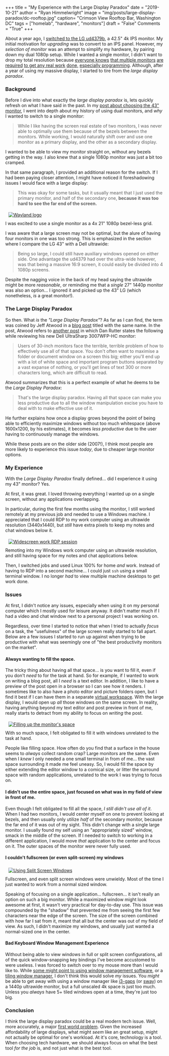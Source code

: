 +++
title  = "My Experience with the Large Display Paradox"
date   = "2019-10-21"
author = "Ryan Himmelwright"
image  = "img/posts/large-display-paradox/dc-rooftop.jpg"
caption= "Crimson View Rooftop Bar, Washington DC"
tags   = ["homelab", "hardware", "monitors"]
draft  = "False"
Comments = "True"
+++

About a year ago, I [switched to the LG ud4379b](/post/new-lgud4379b/), a 42.5"
4k IPS monitor. My initial motivation for *upgrading* was to convert to an IPS
panel. However, my *selection of monitor* was an attempt to simplify my
hardware, by pairing down my dual 1080p setup. While I wanted a single monitor,
I didn't want to drop my total resolution because [everyone
knows](https://www.pcmag.com/feature/336710/13-eye-popping-home-office-setups/10)
[that multiple
monitors](https://www.techradar.com/news/5-reasons-you-need-dual-monitors-in-2017)
[are
required](https://www.lifewire.com/boost-productivity-with-a-second-monitor-2377817)
[to get any real
work](https://www.business.com/articles/increasing-productivity-how-dual-monitors-can-save-you-time-and-money/)
[done,](https://www.howtogeek.com/174452/beginner-geek-how-to-use-multiple-monitors-to-be-more-productive/)
[especially programming](https://www.entrepreneur.com/article/322640).
Although, after a year of using my massive display, I started to tire from the
*large display paradox*.

<!--more-->

### Background

Before I dive into what exactly the *large display paradox* is, lets quickly
refresh on what I have said in the past. In my [post about choosing the 43"
monitor](/post/new-lgud4379b/), I went into depth about my history of using dual
monitors, and *why* I wanted to switch to a single monitor:

>While I like having the screen real estate of two monitors, I was never able to optimally use them because of the bezels between the monitors. While working, I would naturally shift over and use one monitor as a primary display, and the other as a secondary display.

I wanted to be able to view my monitor straight on, without any
bezels getting in the way. I also knew that a single 1080p monitor was just a
bit too cramped.

In that same paragraph, I provided an additional reason for the switch. If I
had been paying closer attention, I might have noticed it
foreshadowing issues I would face with a large display:

>This was okay for some tasks, but it usually meant that I just used the primary monitor, and half of the secondary one, __because it was too hard to see the far end of the screen.__


<a href="/img/posts/large-display-paradox/4-monitors.jpg">
<img alt="Wayland logo" src="/img/posts/large-display-paradox/4-monitors.jpg" style="max-width: 100%; padding: 5px 15px 10px 10px"/></a>
<div class="caption">I was excited to use a single monitor as a 4x 21" 1080p bezel-less
grid.</div>

I was aware that a large screen may not be optimal, but the alure of having
four monitors in one was too strong. This is emphasized in the section where I
compare the LG 43" with a Dell ultrawide:

>Being so large, I could still have auxiliary windows opened on either side. One advantage the ud4379 had over the ultra-wide however, was that being a massive 16:9 screen, it could easily be divided into 4 1080p screens.

Despite the nagging voice in the back of my head saying the ultrawide might be
more *reasonable*, or reminding me that a *single* 27" 1440p monitor was also an
option... I ignored it and picked up the 43" LG (which nonetheless, *is* a great
monitor!).


### The Large Display Paradox

So then. What *is* the *"Large Display Paradox"*? As far as I can find, the
term was coined by Jeff Atwood in a [blog
post](https://blog.codinghorror.com/the-large-display-paradox/) titled with the
same name. In the post, Atwood refers to [another
post](http://www.dansdata.com/3007wfp-hc.htm) in which Dan Rutter states the
following while reviewing his new Dell UltraSharp 3007WFP-HC monitor:

>Users of 30-inch monitors face the terrible, terrible problem of how to
effectively use all of that space. You don't often want to maximise a folder or
document window on a screen this big; either you'll end up with a lot of white
space and important program buttons separated by a vast expanse of nothing, or
you'll get lines of text 300 or more characters long, which are difficult to
read.


Atwood summarizes that this is a perfect example of what he deems to be the
*Large Display Paradox*:

>That's the large display paradox. Having all that space can make you less
productive due to all the window manipulation excise you have to deal with to
make effective use of it.

He further explains how once a display grows beyond the point of being able to
efficiently maximize windows without too much whitespace (above 1600x1200, by
his estimates), it becomes *less productive* due to the user having to
continuously manage the windows.

While these posts are on the older side (2007!), I think most people are more
likely to experience this issue *today*, due to cheaper large monitor options.

### My Experience

With the *Large Display Paradox* finally defined... did I experience it using
my 43" monitor? Yes.

At first, it was great. I loved throwing everything I wanted up on a single
screen, without any applications overlapping.

In particular, during the first few months using the monitor, I still worked
remotely at my previous job and needed to use a Windows machine. I appreciated
that I could RDP to my work computer using an ultrawide resolution (3440x1440),
but *still* have extra pixels to keep my notes and chat windows below it.

<a href="/img/posts/large-display-paradox/work-widescreen.jpg">
<img alt="Widescreen work RDP session" src="/img/posts/large-display-paradox/work-widescreen.jpg" style="max-width: 100%; padding: 5px 15px 10px 10px"/></a>
<div class="caption">Remoting into my Windows work computer using an ultrawide
resolution, and still having space for my notes and chat applications below.</div>

Then, I switched jobs and used Linux 100% for home *and* work. Instead of
having to RDP into a second machine... I could just `ssh` using a small
terminal window. I no longer *had* to view multiple machine desktops to get work
done.

### Issues

At first, I didn't notice any issues, especially when using it on my personal
computer which I mostly used for leisure anyway. It didn't matter much if I had
a video and chat window next to a personal project I was working on.

Regardless, over time I started to notice that when  I tried to actually *focus* on a
task, the "usefulness" of the large screen really started to fall apart. Below
are a few issues I started to run up against when trying to be productive with
what was seemingly one of "the best productivity monitors on the market".

#### Always wanting to fill the space.

The tricky thing about having all that space... is you want to fill it, even if
you don't *need* to for the task at hand. So for example, if I wanted to work
on writing a blog post, all I *need* is a text editor. In addition, I like to
have a preview of the post open in a browser so I can see how it renders.  I
sometimes like to also have a photo editor and picture folders open, but I find
it best if I can have them in a separate [virtual
workspace](https://en.wikipedia.org/wiki/Virtual_workplace). With the large
display, I would open up *all* those windows on the same screen. In reality,
having anything beyond my text editor and post preview in front of me, really
starts to detract from my ability to focus on *writing* the post.

<a href="/img/posts/large-display-paradox/filling-space.jpg">
<img alt="Filling up the monitor's space" src="/img/posts/large-display-paradox/filling-space.jpg" style="max-width: 100%; padding: 5px 15px 10px 10px"/></a>
<div class="caption">With so much space, I felt obligated to fill it with
windows unrelated to the task at hand.</div>

People like filling space. How often do you find that a
surface in the house seems to *always* collect random crap? Large
monitors are the same. Even when I *knew* I only needed a one small terminal
in from of me... the vast space surrounding it made me feel uneasy. So, I
would fill the space by either extending the editor window to a comical size,
or litter the surround space with random applications, unrelated to the work I
was trying to focus on.

#### I didn't use the entire space, just focused on what was in my field of view in front of me.

Even though I felt obligated to fill all the space, *I still didn't use all of
it*. When I had two monitors, I would center myself on one to prevent looking at
bezels, and then usually only utilize *half* of the secondary monitor, because
the far end of it was out of my sight. This didn't change with a single large
monitor. I usually found my self using an "appropriately sized" window, smack
in the middle of the screen. If I needed to switch to working in a different
application, I would move *that* application to the center and focus on it. The
outer spaces of the monitor were never fully used.

#### I couldn't fullscreen (or even split-screen) my windows

<a href="/img/posts/large-display-paradox/split-screen.png">
<img alt="Using Split Screen Windows" src="/img/posts/large-display-paradox/split-screen.png" style="max-width: 100%; padding: 5px 15px 10px 10px"/></a>
<div class="caption">Fullscreen, and even split screen windows were unwieldy.
Most of the time I just wanted to work from a normal sized window.</div>

Speaking of focusing on a single application... fullscreen... it isn't really
an option on such a big monitor. While a maximized window might look awesome at
first, it wasn't very practical for day-to-day use. This issue was compounded
by the "shadow" that prevented me from seeing the first few characters near the
edge of the screen. The size of the screen combined with how far I sat from it,
meant that all but the center was out of my field of view. As such, I didn't
maximize my windows, and usually just wanted a normal-sized one in the center.

#### Bad Keyboard Window Management Experience

Without being able to view windows in full or split screen configurations, all
of the quick window-snapping key bindings I've become accustomed to were
useless.  I was forced to switch over to my mouse more than I would like to.
While [some might point to using window management
software](https://www.youtube.com/watch?v=DuIK-NuN3aY), or a [tiling window
manager](https://jonblack.me/large-display-paradox-resolved/), I don't think
this would solve *my* issues. You *might* be able to get away with using a
window manager like [i3-gaps](https://github.com/Airblader/i3) (or
[sway](https://github.com/swaywm/sway)) on a 1440p ultrawide monitor, but a
full unscaled 4k space is just too much. Unless you *always* have 5+ tiled
windows open at a time, they're just too big.



### Conclusion
I think the large display paradox could be a real modern tech issue. Well, more
accurately, a major [first world
problem](https://en.wikipedia.org/wiki/First_World_problem). Given the
increased affordability of large displays, what might *seem* like an great setup,
might not actually be optimal for one's workload. At it's core, technology
is a tool. When choosing tech hardware, we should always focus on what
the best tool *for the job* is, and not just what is the best tool.

